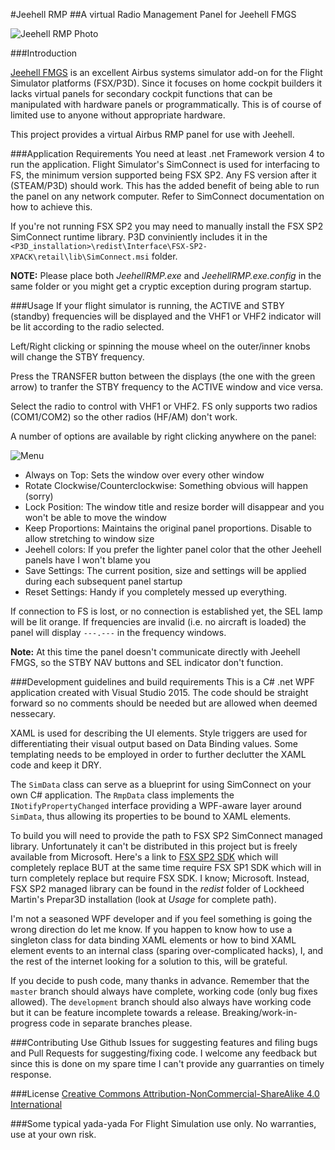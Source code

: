 ﻿#Jeehell RMP
##A virtual Radio Management Panel for Jeehell FMGS

![Jeehell RMP Photo](http://oi63.tinypic.com/52me6f.jpg)

###Introduction

[Jeehell FMGS](http://www.mycockpit.org/forums/forumdisplay.php?f=264) is an excellent Airbus systems simulator add-on for the Flight Simulator platforms (FSX/P3D). 
Since it focuses on home cockpit builders it lacks virtual panels for secondary cockpit functions that can be manipulated with hardware panels or programmatically. 
This is of course of limited use to anyone without appropriate hardware.

This project provides a virtual Airbus RMP panel for use with Jeehell.

###Application Requirements
You need at least .net Framework version 4 to run the application. 
Flight Simulator's SimConnect is used for interfacing to FS, the minimum version supported being FSX SP2. Any FS version after it (STEAM/P3D) should work. 
This has the added benefit of being able to run the panel on any network computer. Refer to SimConnect documentation on how to achieve this.

If you're not running FSX SP2 you may need to manually install the FSX SP2 SimConnect runtime library. P3D conviniently includes it in the `<P3D_installation>\redist\Interface\FSX-SP2-XPACK\retail\lib\SimConnect.msi` folder.

**NOTE:** Please place both *JeehellRMP.exe* and *JeehellRMP.exe.config* in the same folder or you might get a cryptic exception during program startup.

###Usage
If your flight simulator is running, the ACTIVE and STBY (standby) frequencies will be displayed and the VHF1 or VHF2 indicator will be lit according to the radio selected.

Left/Right clicking or spinning the mouse wheel on the outer/inner knobs will change the STBY frequency.

Press the TRANSFER button between the displays (the one with the green arrow) to tranfer the STBY frequency to the ACTIVE window and vice versa.

Select the radio to control with VHF1 or VHF2. FS only supports two radios (COM1/COM2) so the other radios (HF/AM) don't work.

A number of options are available by right clicking anywhere on the panel:

![Menu](http://i66.tinypic.com/28ji0cy.png)

 - Always on Top: Sets the window over every other window
 - Rotate Clockwise/Counterclockwise: Something obvious will happen (sorry)
 - Lock Position: The window title and resize border will disappear and you won't be able to move the window
 - Keep Proportions: Maintains the original panel proportions. Disable to allow stretching to window size
 - Jeehell colors: If you prefer the lighter panel color that the other Jeehell panels have I won't blame you
 - Save Settings: The current position, size and settings will be applied during each subsequent panel startup
 - Reset Settings: Handy if you completely messed up everything.

If connection to FS is lost, or no connection is established yet, the SEL lamp will be lit orange.
If frequencies are invalid (i.e. no aircraft is loaded) the panel will display `---.---` in the frequency windows.

**Note:** At this time the panel doesn't communicate directly with Jeehell FMGS, so the STBY NAV buttons and SEL indicator don't function.

###Development guidelines and build requirements
This is a C# .net WPF application created with Visual Studio 2015. The code should be straight forward so no comments should be needed but are allowed when deemed nessecary.

XAML is used for describing the UI elements. Style triggers are used for differentiating their visual output based on Data Binding values. Some templating needs to be employed in order to further declutter the XAML code and keep it DRY.

The `SimData` class can serve as a blueprint for using SimConnect on your own C# application. The `RmpData` class implements the `INotifyPropertyChanged` interface providing a WPF-aware layer around `SimData`, thus allowing its properties to be bound to XAML elements.

To build you will need to provide the path to FSX SP2 SimConnect managed library. Unfortunately it can't be distributed in this project but is freely available from Microsoft. Here's a link to [FSX SP2 SDK](https://www.microsoft.com/Products/Games/FSInsider/downloads/Pages/FSXSDK-SP2Update.aspx) which will completely replace BUT at the same time require FSX SP1 SDK which will in turn completely replace but require FSX SDK. I know; Microsoft. Instead, FSX SP2 managed library can be found in the *redist* folder of Lockheed Martin's Prepar3D installation (look at *Usage* for complete path).

I'm not a seasoned WPF developer and if you feel something is going the wrong direction do let me know. If you happen to know how to use a singleton class for data binding XAML elements or how to bind XAML element events to an internal class (sparing over-complicated hacks), I, and the rest of the internet looking for a solution to this, will be grateful.

If you decide to push code, many thanks in advance. Remember that the `master` branch should always have complete, working code (only bug fixes allowed). The `development` branch should also always have working code but it can be feature incomplete towards a release. Breaking/work-in-progress code in separate branches please.

###Contributing
Use Github Issues for suggesting features and filing bugs and Pull Requests for suggesting/fixing code. I welcome any feedback but since this is done on my spare time I can't provide any guarranties on timely response.

###License
[Creative Commons Attribution-NonCommercial-ShareAlike 4.0 International](https://creativecommons.org/licenses/by-nc-sa/4.0/)

###Some typical yada-yada
For Flight Simulation use only. No warranties, use at your own risk.